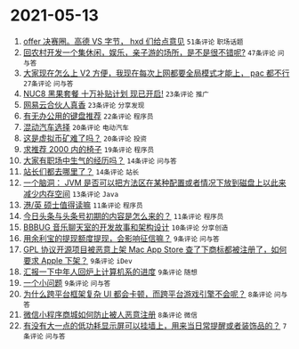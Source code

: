 # 2021-05-13

1. [offer 决赛圈。高德 VS 字节， hxd 们给点意见](https://www.v2ex.com/t/776661) `51条评论` `职场话题`
1. [回农村开发一个集休闲，娱乐，亲子游的场所，是不是很不错呢?](https://www.v2ex.com/t/776622) `47条评论` `问与答`
1. [大家现在怎么上 V2 方便，我现在每次上网都要全局模式才能上， pac 都不行](https://www.v2ex.com/t/776646) `27条评论` `问与答`
1. [NUC8 黑果套餐 十万补贴计划 现已开启!](https://www.v2ex.com/t/776638) `23条评论` `推广`
1. [网易云合伙人真香](https://www.v2ex.com/t/776626) `23条评论` `分享发现`
1. [有无办公用的键盘推荐](https://www.v2ex.com/t/776687) `22条评论` `程序员`
1. [混动汽车选择](https://www.v2ex.com/t/776627) `20条评论` `电动汽车`
1. [这是虚拟币矿难了吗？](https://www.v2ex.com/t/776615) `20条评论` `投资`
1. [求推荐 2000 内的椅子](https://www.v2ex.com/t/776673) `19条评论` `程序员`
1. [大家有职场中生气的经历吗？](https://www.v2ex.com/t/776679) `14条评论` `问与答`
1. [站长们都去哪里了？](https://www.v2ex.com/t/776630) `14条评论` `站长`
1. [一个脑洞： JVM 是否可以把方法区在某种配置或者情况下放到磁盘上以此来减少内存空间](https://www.v2ex.com/t/776648) `13条评论` `Java`
1. [港/英 硕士值得读嘛](https://www.v2ex.com/t/776639) `11条评论` `程序员`
1. [今日头条与头条号初期的内容是怎么来的？](https://www.v2ex.com/t/776614) `11条评论` `程序员`
1. [BBBUG 音乐聊天室的开发故事和架构设计](https://www.v2ex.com/t/776650) `10条评论` `分享创造`
1. [用余利宝的提现额度提现，会影响征信嘛？](https://www.v2ex.com/t/776665) `9条评论` `问与答`
1. [GPL 协议开源项目被恶意上架 Mac App Store 查了下商标都被注册了，如何要求 Apple 下架？](https://www.v2ex.com/t/776662) `9条评论` `iDev`
1. [汇报一下中年人回炉上计算机系的进度](https://www.v2ex.com/t/776645) `9条评论` `随想`
1. [一个小问题](https://www.v2ex.com/t/776629) `9条评论` `问与答`
1. [为什么跨平台框架复杂 UI 都会卡顿，而跨平台游戏引擎不会呢？](https://www.v2ex.com/t/776693) `8条评论` `问与答`
1. [微信小程序商城如何防止被人恶意注册](https://www.v2ex.com/t/776674) `8条评论` `微信`
1. [有没有大一点的低功耗显示屏可以挂墙上，用来当日常提醒或者装饰品的？](https://www.v2ex.com/t/776625) `7条评论` `问与答`
